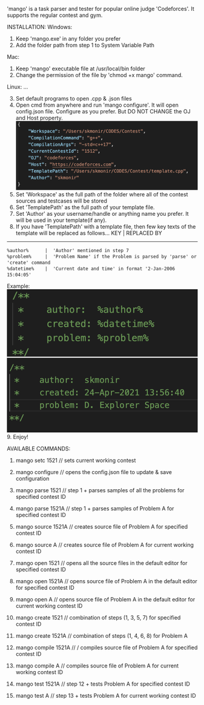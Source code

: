 'mango' is a task parser and tester for popular online judge 'Codeforces'. It supports the regular contest and gym.


INSTALLATION:
Windows:
1. Keep 'mango.exe' in any folder you prefer
2. Add the folder path from step 1 to System Variable Path

Mac:
1. Keep 'mango' executable file at /usr/local/bin folder
2. Change the permission of the file by 'chmod +x mango' command.

Linux:
...

3. Set default programs to open .cpp & .json files
4. Open cmd from anywhere and run 'mango configure'. It will open config.json file. Configure as you prefer. But DO NOT CHANGE the OJ and Host property.
![](./assets/Configuration_Json.png)
5. Set 'Workspace' as the full path of the folder where all of the contest sources and testcases will be stored
6. Set 'TemplatePath' as the full path of your template file.
7. Set 'Author' as your username/handle or anything name you prefer. It will be used in your template(if any).
8. If you have 'TemplatePath' with a template file, then few key texts of the template will be replaced as follows...
        KEY       |       REPLACED BY
--------------------------------------------
    %author%      |  'Author' mentioned in step 7
    %problem%     |  'Problem Name' if the Problem is parsed by 'parse' or 'create' command
    %datetime%    |  'Current date and time' in format '2-Jan-2006 15:04:05'
Example:<br>
![](./assets/Template-From.png)
![](./assets/Template-To.png)<br>
9. Enjoy!




AVAILABLE COMMANDS:

1. mango setc 1521 // sets current working contest
2. mango configure // opens the config.json file to update & save configuration

3. mango parse 1521 // step 1 + parses samples of all the problems for specified contest ID
4. mango parse 1521A // step 1 + parses samples of Problem A for specified contest ID

5. mango source 1521A // creates source file of Problem A for specified contest ID
6. mango source A // creates source file of Problem A for current working contest ID

7. mango open 1521 // opens all the source files in the default editor for specified contest ID
8. mango open 1521A // opens source file of Problem A in the default editor for specified contest ID
9. mango open A // opens source file of Problem A in the default editor for current working contest ID

10. mango create 1521 // combination of steps (1, 3, 5, 7) for specified contest ID
11. mango create 1521A // combination of steps (1, 4, 6, 8) for Problem A

12. mango compile 1521A // / compiles source file of Problem A for specified contest ID
13. mango compile A // compiles source file of Problem A for current working contest ID

14. mango test 1521A // step 12 + tests Problem A for specified contest ID
15. mango test A // step 13 + tests Problem A for current working contest ID